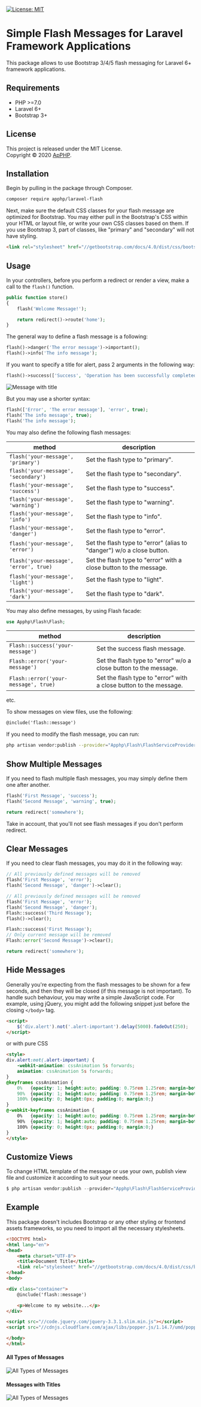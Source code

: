 [![License: MIT](https://img.shields.io/badge/License-MIT-brightgreen.svg)](https://opensource.org/licenses/MIT)


# Simple Flash Messages for Laravel Framework Applications

This package allows to use Bootstrap 3/4/5 flash messaging for Laravel 6+ framework applications.


## Requirements

* PHP >=7.0
* Laravel 6+
* Bootstrap 3+


## License

This project is released under the MIT License.   
Copyright © 2020 [ApPHP](https://www.apphp.com/).


## Installation

Begin by pulling in the package through Composer.

```bash
composer require apphp/laravel-flash
```

Next, make sure the default CSS classes for your flash message are optimized for Bootstrap. You may either pull in the Bootstrap's CSS 
within your HTML or layout file, or write your own CSS classes based on them. If you use Bootstrap 3, part of classes, like "primary" and 
"secondary" will not have styling. 

```html
<link rel="stylesheet" href="//getbootstrap.com/docs/4.0/dist/css/bootstrap.min.css">
```


## Usage

In your controllers, before you perform a redirect or render a view, make a call to the `flash()` function.

```php
public function store()
{
    flash('Welcome Message!');

    return redirect()->route('home');
}
```

The general way to define a flash message is a following:
```php
flash()->danger('The error message')->important();
flash()->info('The info message');
```

If you want to specify a title for alert, pass 2 arguments in the following way:
```php
flash()->success(['Success', 'Operation has been successfully completed']);
```
![Message with title](https://raw.githubusercontent.com/apphp/laravel-flash/master/images/message-with-title.png)


But you may use a shorter syntax:
```php
flash(['Error', 'The error message'], 'error', true);
flash('The info message', true);
flash('The info message');
```

You may also define the following flash messages:

| method                                    | description                                                               |
|-------------------------------------------|---------------------------------------------------------------------------|
| `flash('your-message', 'primary')`        | Set the flash type to "primary".                                          |
| `flash('your-message', 'secondary')`      | Set the flash type to "secondary".                                        |
| `flash('your-message', 'success')`        | Set the flash type to "success".                                          |
| `flash('your-message', 'warning')`        | Set the flash type to "warning".                                          |
| `flash('your-message', 'info')`           | Set the flash type to "info".                                             |
| `flash('your-message', 'danger')`         | Set the flash type to "error".                                            |
| `flash('your-message', 'error')`          | Set the flash type to "error" (alias to "danger") w/o a close button.     |
| `flash('your-message', 'error', true)`    | Set the flash type to "error" with a close button to the message.         |
| `flash('your-message', 'light')`          | Set the flash type to "light".                                            |
| `flash('your-message', 'dark')`           | Set the flash type to "dark".                                            |

You may also define messages, by using Flash facade:
```php
use Apphp\Flash\Flash;
```

| method                                    | description                                                                |
|-------------------------------------------|----------------------------------------------------------------------------|
| `Flash::success('your-message')`          | Set the success flash message.                                             |
| `Flash::error('your-message')`            | Set the flash type to "error" w/o a close button to the message.           |
| `Flash::error('your-message', true)`      | Set the flash type to "error" with a close button to the message.          |
etc.


To show messages on view files, use the following:

```html
@include('flash::message')
```

If you need to modify the flash message, you can run:

```bash
php artisan vendor:publish --provider="Apphp\Flash\FlashServiceProvider"
```


## Show Multiple Messages

If you need to flash multiple flash messages, you may simply define them one after another.

```php
flash('First Message', 'success');
flash('Second Message', 'warning', true);

return redirect('somewhere');
```

Take in account, that you'll not see flash messages if you don't perform redirect.


## Clear Messages

If you need to clear flash messages, you may do it in the following way:

```php
// All previously defined messages will be removed
flash('First Message', 'error');
flash('Second Message', 'danger')->clear();

// All previously defined messages will be removed
flash('First Message', 'error');
flash('Second Message', 'danger');
Flash::success('Third Message');
flash()->clear();

Flash::success('First Message');
// Only current message will be removed
Flash::error('Second Message')->clear();

return redirect('somewhere');
```

## Hide Messages

Generally you're expecting from the flash messages to be shown for a few seconds, and then they will be closed (if this message is not important). 
To handle such behaviour, you may write a simple JavaScript code. For example, using jQuery, you might add the following snippet just before 
the closing `</body>` tag.

```html
<script>
    $('div.alert').not('.alert-important').delay(5000).fadeOut(250);
</script>
```

or with pure CSS

```html
<style>
div.alert:not(.alert-important) {
    -webkit-animation: cssAnimation 5s forwards;
    animation: cssAnimation 5s forwards;
}
@keyframes cssAnimation {
    0%   {opacity: 1; height:auto; padding: 0.75rem 1.25rem; margin-bottom: 1rem;}
    90%  {opacity: 1; height:auto; padding: 0.75rem 1.25rem; margin-bottom: 1rem;}
    100% {opacity: 0; height:0px; padding:0; margin:0;}
}
@-webkit-keyframes cssAnimation {
    0%   {opacity: 1; height:auto; padding: 0.75rem 1.25rem; margin-bottom: 1rem;}
    90%  {opacity: 1; height:auto; padding: 0.75rem 1.25rem; margin-bottom: 1rem;}
    100% {opacity: 0; height:0px; padding:0; margin:0;}
}
</style>
``` 


## Customize Views 

To change HTML template of the message or use your own, publish view file and customize it according to suit your needs.
```php
$ php artisan vendor:publish --provider="Apphp\Flash\FlashServiceProvider"
```

## Example

This package doesn't includes Bootstrap or any other styling or frontend assets frameworks, so you need to import all the necessary stylesheets.

```html
<!DOCTYPE html>
<html lang="en">
<head>
    <meta charset="UTF-8">
    <title>Document Title</title>
    <link rel="stylesheet" href="//getbootstrap.com/docs/4.0/dist/css/bootstrap.min.css">
</head>
<body>

<div class="container">
    @include('flash::message')

    <p>Welcome to my website...</p>
</div>

<script src="//code.jquery.com/jquery-3.3.1.slim.min.js"></script>
<script src="//cdnjs.cloudflare.com/ajax/libs/popper.js/1.14.7/umd/popper.min.js"></script>

</body>
</html>
```

#### All Types of Messages
![All Types of Messages](https://raw.githubusercontent.com/apphp/laravel-flash/master/images/messages-all-types.png)

#### Messages with Titles
![All Types of Messages](https://raw.githubusercontent.com/apphp/laravel-flash/master/images/messages-with-titles.png)